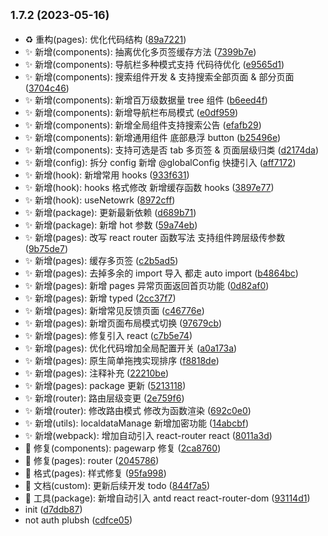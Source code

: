 ## <small>1.7.2 (2023-05-16)</small>

- ♻️ 重构(pages): 优化代码结构 ([89a7221](https://github.com/2401345934/webpack-react-demo/commit/89a7221))
- ✨ 新增(components): 抽离优化多页签缓存方法 ([7399b7e](https://github.com/2401345934/webpack-react-demo/commit/7399b7e))
- ✨ 新增(components): 导航栏多种模式支持 代码待优化 ([e9565d1](https://github.com/2401345934/webpack-react-demo/commit/e9565d1))
- ✨ 新增(components): 搜索组件开发 \& 支持搜索全部页面 \& 部分页面 ([3704c46](https://github.com/2401345934/webpack-react-demo/commit/3704c46))
- ✨ 新增(components): 新增百万级数据量 tree 组件 ([b6eed4f](https://github.com/2401345934/webpack-react-demo/commit/b6eed4f))
- ✨ 新增(components): 新增导航栏布局模式 ([e0df959](https://github.com/2401345934/webpack-react-demo/commit/e0df959))
- ✨ 新增(components): 新增全局组件支持搜索公告 ([efafb29](https://github.com/2401345934/webpack-react-demo/commit/efafb29))
- ✨ 新增(components): 新增通用组件 底部悬浮 button ([b25496e](https://github.com/2401345934/webpack-react-demo/commit/b25496e))
- ✨ 新增(components): 支持可选是否 tab 多页签 \& 页面层级归类 ([d2174da](https://github.com/2401345934/webpack-react-demo/commit/d2174da))
- ✨ 新增(config): 拆分 config 新增 @globalConfig 快捷引入 ([aff7172](https://github.com/2401345934/webpack-react-demo/commit/aff7172))
- ✨ 新增(hook): 新增常用 hooks ([933f631](https://github.com/2401345934/webpack-react-demo/commit/933f631))
- ✨ 新增(hook): hooks 格式修改 新增缓存函数 hooks ([3897e77](https://github.com/2401345934/webpack-react-demo/commit/3897e77))
- ✨ 新增(hook): useNetowrk ([8972cff](https://github.com/2401345934/webpack-react-demo/commit/8972cff))
- ✨ 新增(package): 更新最新依赖 ([d689b71](https://github.com/2401345934/webpack-react-demo/commit/d689b71))
- ✨ 新增(package): 新增 hot 参数 ([59a74eb](https://github.com/2401345934/webpack-react-demo/commit/59a74eb))
- ✨ 新增(pages): 改写 react router 函数写法 支持组件跨层级传参数 ([9b75de7](https://github.com/2401345934/webpack-react-demo/commit/9b75de7))
- ✨ 新增(pages): 缓存多页签 ([c2b5ad5](https://github.com/2401345934/webpack-react-demo/commit/c2b5ad5))
- ✨ 新增(pages): 去掉多余的 import 导入 都走 auto import ([b4864bc](https://github.com/2401345934/webpack-react-demo/commit/b4864bc))
- ✨ 新增(pages): 新增 pages 异常页面返回首页功能 ([0d82af0](https://github.com/2401345934/webpack-react-demo/commit/0d82af0))
- ✨ 新增(pages): 新增 typed ([2cc37f7](https://github.com/2401345934/webpack-react-demo/commit/2cc37f7))
- ✨ 新增(pages): 新增常见反馈页面 ([c46776e](https://github.com/2401345934/webpack-react-demo/commit/c46776e))
- ✨ 新增(pages): 新增页面布局模式切换 ([97679cb](https://github.com/2401345934/webpack-react-demo/commit/97679cb))
- ✨ 新增(pages): 修复引入 react ([c7b5e74](https://github.com/2401345934/webpack-react-demo/commit/c7b5e74))
- ✨ 新增(pages): 优化代码增加全局配置开关 ([a0a173a](https://github.com/2401345934/webpack-react-demo/commit/a0a173a))
- ✨ 新增(pages): 原生简单拖拽实现排序 ([f8818de](https://github.com/2401345934/webpack-react-demo/commit/f8818de))
- ✨ 新增(pages): 注释补充 ([22210be](https://github.com/2401345934/webpack-react-demo/commit/22210be))
- ✨ 新增(pages): package 更新 ([5213118](https://github.com/2401345934/webpack-react-demo/commit/5213118))
- ✨ 新增(router): 路由层级变更 ([2e759f6](https://github.com/2401345934/webpack-react-demo/commit/2e759f6))
- ✨ 新增(router): 修改路由模式 修改为函数渲染 ([692c0e0](https://github.com/2401345934/webpack-react-demo/commit/692c0e0))
- ✨ 新增(utils): localdataManage 新增加密功能 ([14abcbf](https://github.com/2401345934/webpack-react-demo/commit/14abcbf))
- ✨ 新增(webpack): 增加自动引入 react-router react ([8011a3d](https://github.com/2401345934/webpack-react-demo/commit/8011a3d))
- 🐛 修复(components): pagewarp 修复 ([2ca8760](https://github.com/2401345934/webpack-react-demo/commit/2ca8760))
- 🐛 修复(pages): router ([2045786](https://github.com/2401345934/webpack-react-demo/commit/2045786))
- 💄 格式(pages): 样式修复 ([95fa998](https://github.com/2401345934/webpack-react-demo/commit/95fa998))
- 📝 文档(custom): 更新后续开发 todo ([844f7a5](https://github.com/2401345934/webpack-react-demo/commit/844f7a5))
- 🔧 工具(package): 新增自动引入 antd react react-router-dom ([93114d1](https://github.com/2401345934/webpack-react-demo/commit/93114d1))
- init ([d7ddb87](https://github.com/2401345934/webpack-react-demo/commit/d7ddb87))
- not auth plubsh ([cdfce05](https://github.com/2401345934/webpack-react-demo/commit/cdfce05))
